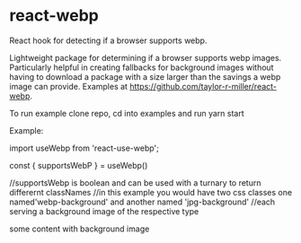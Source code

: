 # react-webp
React hook for detecting if a browser supports webp.

Lightweight package for determining if a browser supports webp images. Particularly helpful in creating fallbacks for background images without having to download a package with a size larger than the savings a webp image can provide. Examples at https://github.com/taylor-r-miller/react-webp.

To run example clone repo, cd into examples and run yarn start

Example:


import useWebp  from 'react-use-webp';

const { supportsWebP } = useWebp()

//supportsWebp is boolean and can be used with a turnary to return differernt classNames
//in this example you would have two css classes one named'webp-background' and another named 'jpg-background'
//each serving a background image of the respective type

<Div className={supportsWebP ? "webp-background" : "jpg-background"}>
  some content with background image
</Div>
